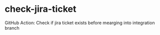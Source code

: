 # check-jira-ticket
GitHub Action: Check if jira ticket exists before mearging into integration branch

